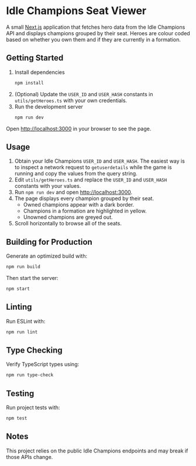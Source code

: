 # Idle Champions Seat Viewer

A small [Next.js](https://nextjs.org/) application that fetches hero data from the Idle Champions API and displays champions grouped by their seat. Heroes are colour coded based on whether you own them and if they are currently in a formation.

## Getting Started

1. Install dependencies
   ```bash
   npm install
   ```
2. (Optional) Update the `USER_ID` and `USER_HASH` constants in `utils/getHeroes.ts` with your own credentials.
3. Run the development server
   ```bash
   npm run dev
   ```

Open <http://localhost:3000> in your browser to see the page.

## Usage

1. Obtain your Idle Champions `USER_ID` and `USER_HASH`. The easiest way is to inspect a network request to `getuserdetails` while the game is running and copy the values from the query string.
2. Edit `utils/getHeroes.ts` and replace the `USER_ID` and `USER_HASH` constants with your values.
3. Run `npm run dev` and open <http://localhost:3000>.
4. The page displays every champion grouped by their seat.
   - Owned champions appear with a dark border.
   - Champions in a formation are highlighted in yellow.
   - Unowned champions are greyed out.
5. Scroll horizontally to browse all of the seats.



## Building for Production

Generate an optimized build with:

```bash
npm run build
```

Then start the server:

```bash
npm start
```

## Linting

Run ESLint with:

```bash
npm run lint
```

## Type Checking

Verify TypeScript types using:

```bash
npm run type-check
```

## Testing

Run project tests with:

```bash
npm test
```

## Notes

This project relies on the public Idle Champions endpoints and may break if those APIs change.
